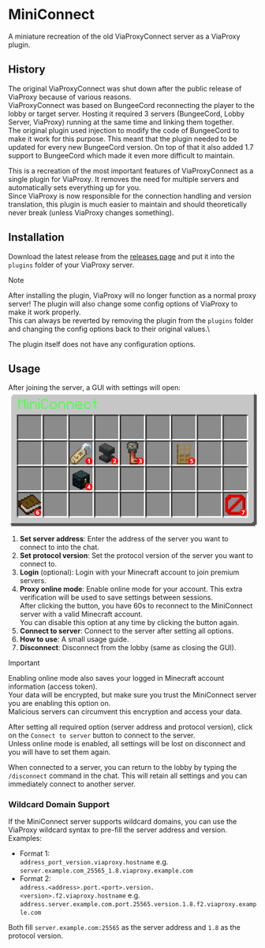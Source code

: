 # MiniConnect
A miniature recreation of the old ViaProxyConnect server as a ViaProxy plugin.

## History
The original ViaProxyConnect was shut down after the public release of ViaProxy because of various reasons.\
ViaProxyConnect was based on BungeeCord reconnecting the player to the lobby or target server.
Hosting it required 3 servers (BungeeCord, Lobby Server, ViaProxy) running at the same time and linking them together.\
The original plugin used injection to modify the code of BungeeCord to make it work for this purpose.
This meant that the plugin needed to be updated for every new BungeeCord version.
On top of that it also added 1.7 support to BungeeCord which made it even more difficult to maintain.

This is a recreation of the most important features of ViaProxyConnect as a single plugin for ViaProxy.
It removes the need for multiple servers and automatically sets everything up for you.\
Since ViaProxy is now responsible for the connection handling and version translation, this plugin is much easier to maintain and should theoretically never break (unless ViaProxy changes something).

## Installation
Download the latest release from the [releases page](https://github.com/ViaVersionAddons/MiniConnect/releases) and put it into the `plugins` folder of your ViaProxy server.
> [!NOTE]
> After installing the plugin, ViaProxy will no longer function as a normal proxy server! The plugin will also change some config options of ViaProxy to make it work properly.\
> This can always be reverted by removing the plugin from the `plugins` folder and changing the config options back to their original values.\

The plugin itself does not have any configuration options.

## Usage
After joining the server, a GUI with settings will open:\
![alt text](images/mainui.png)
1. **Set server address**: Enter the address of the server you want to connect to into the chat.
2. **Set protocol version**: Set the protocol version of the server you want to connect to.
3. **Login** (optional): Login with your Minecraft account to join premium servers.
4. **Proxy online mode**: Enable online mode for your account. This extra verification will be used to save settings between sessions.\
   After clicking the button, you have 60s to reconnect to the MiniConnect server with a valid Minecraft account.\
   You can disable this option at any time by clicking the button again.
5. **Connect to server**: Connect to the server after setting all options.
6. **How to use**: A small usage guide.
7. **Disconnect**: Disconnect from the lobby (same as closing the GUI).

> [!IMPORTANT]
> Enabling online mode also saves your logged in Minecraft account information (access token).\
> Your data will be encrypted, but make sure you trust the MiniConnect server you are enabling this option on.\
> Malicious servers can circumvent this encryption and access your data.

After setting all required option (server address and protocol version), click on the `Connect to server` button to connect to the server.\
Unless online mode is enabled, all settings will be lost on disconnect and you will have to set them again.

When connected to a server, you can return to the lobby by typing the `/disconnect` command in the chat.
This will retain all settings and you can immediately connect to another server.

### Wildcard Domain Support
If the MiniConnect server supports wildcard domains, you can use the ViaProxy wildcard syntax to pre-fill the server address and version.\
Examples:
- Format 1:\
  `address_port_version.viaproxy.hostname` e.g. `server.example.com_25565_1.8.viaproxy.example.com`
- Format 2:\
  `address.<address>.port.<port>.version.<version>.f2.viaproxy.hostname` e.g. `address.server.example.com.port.25565.version.1.8.f2.viaproxy.example.com`

Both fill `server.example.com:25565` as the server address and `1.8` as the protocol version.
